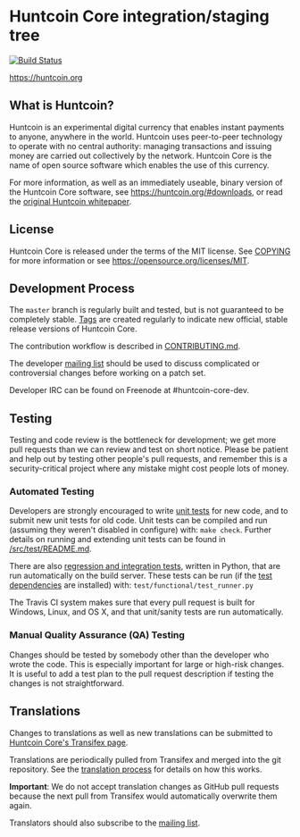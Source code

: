 Huntcoin Core integration/staging tree
=====================================

[![Build Status](https://travis-ci.org/huntcoin/huntcoin.svg?branch=master)](https://travis-ci.org/huntcoin/huntcoin)

https://huntcoin.org

What is Huntcoin?
----------------

Huntcoin is an experimental digital currency that enables instant payments to
anyone, anywhere in the world. Huntcoin uses peer-to-peer technology to operate
with no central authority: managing transactions and issuing money are carried
out collectively by the network. Huntcoin Core is the name of open source
software which enables the use of this currency.

For more information, as well as an immediately useable, binary version of
the Huntcoin Core software, see https://huntcoin.org/#downloads, or read the
[original Huntcoin whitepaper](https://huntcoincore.org/huntcoin.pdf).

License
-------

Huntcoin Core is released under the terms of the MIT license. See [COPYING](COPYING) for more
information or see https://opensource.org/licenses/MIT.

Development Process
-------------------

The `master` branch is regularly built and tested, but is not guaranteed to be
completely stable. [Tags](https://github.com/huntcoin/huntcoin/tags) are created
regularly to indicate new official, stable release versions of Huntcoin Core.

The contribution workflow is described in [CONTRIBUTING.md](CONTRIBUTING.md).

The developer [mailing list](https://lists.linuxfoundation.org/mailman/listinfo/huntcoin-dev)
should be used to discuss complicated or controversial changes before working
on a patch set.

Developer IRC can be found on Freenode at #huntcoin-core-dev.

Testing
-------

Testing and code review is the bottleneck for development; we get more pull
requests than we can review and test on short notice. Please be patient and help out by testing
other people's pull requests, and remember this is a security-critical project where any mistake might cost people
lots of money.

### Automated Testing

Developers are strongly encouraged to write [unit tests](src/test/README.md) for new code, and to
submit new unit tests for old code. Unit tests can be compiled and run
(assuming they weren't disabled in configure) with: `make check`. Further details on running
and extending unit tests can be found in [/src/test/README.md](/src/test/README.md).

There are also [regression and integration tests](/test), written
in Python, that are run automatically on the build server.
These tests can be run (if the [test dependencies](/test) are installed) with: `test/functional/test_runner.py`

The Travis CI system makes sure that every pull request is built for Windows, Linux, and OS X, and that unit/sanity tests are run automatically.

### Manual Quality Assurance (QA) Testing

Changes should be tested by somebody other than the developer who wrote the
code. This is especially important for large or high-risk changes. It is useful
to add a test plan to the pull request description if testing the changes is
not straightforward.

Translations
------------

Changes to translations as well as new translations can be submitted to
[Huntcoin Core's Transifex page](https://www.transifex.com/projects/p/huntcoin/).

Translations are periodically pulled from Transifex and merged into the git repository. See the
[translation process](doc/translation_process.md) for details on how this works.

**Important**: We do not accept translation changes as GitHub pull requests because the next
pull from Transifex would automatically overwrite them again.

Translators should also subscribe to the [mailing list](https://groups.google.com/forum/#!forum/huntcoin-translators).
